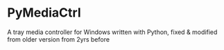 # PyMediaCtrl
A tray media controller for Windows written with Python, fixed &amp; modified from older version from 2yrs before
